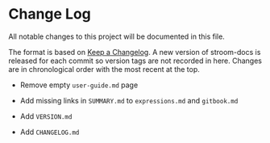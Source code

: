 # Change Log
All notable changes to this project will be documented in this file.

The format is based on [Keep a Changelog](http://keepachangelog.com/).
A new version of stroom-docs is released for each commit so version tags
are not recorded in here. Changes are in chronological order with the most
recent at the top.

* Remove empty `user-guide.md` page

* Add missing links in `SUMMARY.md` to `expressions.md` and `gitbook.md`

* Add `VERSION.md`

* Add `CHANGELOG.md`
